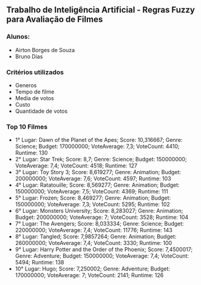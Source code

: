 ## Trabalho de Inteligência Artificial - Regras Fuzzy para Avaliação de Filmes

### Alunos:
- Airton Borges de Souza
- Bruno Dias

### Critérios utilizados
- Generos
- Tempo de filme
- Media de votos
- Custo
- Quantidade de votos

### Top 10 Filmes

- 1° Lugar: Dawn of the Planet of the Apes; Score: 10,316667; Genre: Science; Budget: 170000000; VoteAverage: 7,3; VoteCount: 4410; Runtime: 130
- 2° Lugar: Star Trek; Score: 8,7; Genre: Science; Budget: 150000000; VoteAverage: 7,4; VoteCount: 4518; Runtime: 127
- 3° Lugar: Toy Story 3; Score: 8,619277; Genre: Animation; Budget: 200000000; VoteAverage: 7,6; VoteCount: 4597; Runtime: 103
- 4° Lugar: Ratatouille; Score: 8,569277; Genre: Animation; Budget: 150000000; VoteAverage: 7,5; VoteCount: 4369; Runtime: 111
- 5° Lugar: Frozen; Score: 8,469277; Genre: Animation; Budget: 150000000; VoteAverage: 7,3; VoteCount: 5295; Runtime: 102
- 6° Lugar: Monsters University; Score: 8,283027; Genre: Animation; Budget: 200000000; VoteAverage: 7; VoteCount: 3528; Runtime: 104
- 7° Lugar: The Avengers; Score: 8,033334; Genre: Science; Budget: 220000000; VoteAverage: 7,4; VoteCount: 11776; Runtime: 143
- 8° Lugar: Tangled; Score: 7,9857264; Genre: Animation; Budget: 260000000; VoteAverage: 7,4; VoteCount: 3330; Runtime: 100
- 9° Lugar: Harry Potter and the Order of the Phoenix; Score: 7,4500017; Genre: Adventure; Budget: 150000000; VoteAverage: 7,4; VoteCount: 5494; Runtime: 138
- 10° Lugar: Hugo; Score: 7,250002; Genre: Adventure; Budget: 170000000; VoteAverage: 7; VoteCount: 2141; Runtime: 126
